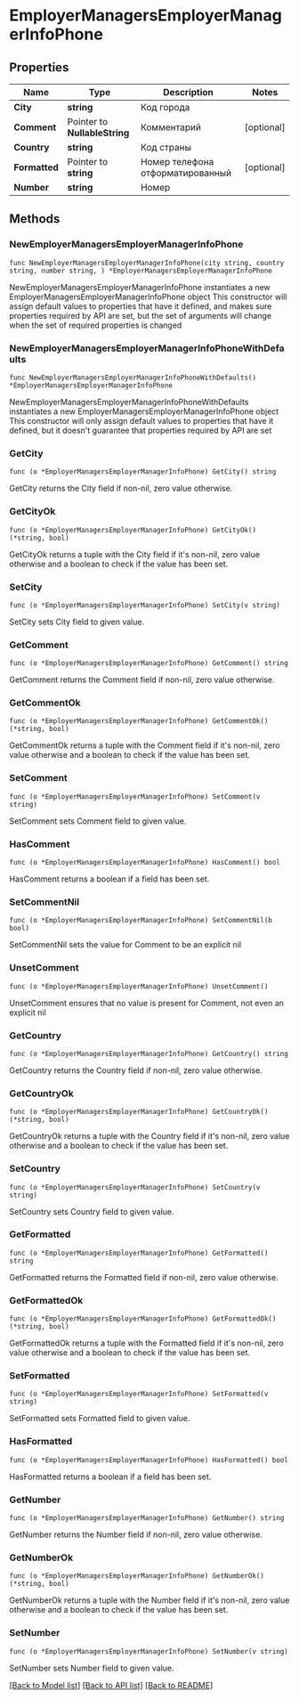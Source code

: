 # EmployerManagersEmployerManagerInfoPhone

## Properties

Name | Type | Description | Notes
------------ | ------------- | ------------- | -------------
**City** | **string** | Код города | 
**Comment** | Pointer to **NullableString** | Комментарий | [optional] 
**Country** | **string** | Код страны | 
**Formatted** | Pointer to **string** | Номер телефона отформатированный | [optional] 
**Number** | **string** | Номер | 

## Methods

### NewEmployerManagersEmployerManagerInfoPhone

`func NewEmployerManagersEmployerManagerInfoPhone(city string, country string, number string, ) *EmployerManagersEmployerManagerInfoPhone`

NewEmployerManagersEmployerManagerInfoPhone instantiates a new EmployerManagersEmployerManagerInfoPhone object
This constructor will assign default values to properties that have it defined,
and makes sure properties required by API are set, but the set of arguments
will change when the set of required properties is changed

### NewEmployerManagersEmployerManagerInfoPhoneWithDefaults

`func NewEmployerManagersEmployerManagerInfoPhoneWithDefaults() *EmployerManagersEmployerManagerInfoPhone`

NewEmployerManagersEmployerManagerInfoPhoneWithDefaults instantiates a new EmployerManagersEmployerManagerInfoPhone object
This constructor will only assign default values to properties that have it defined,
but it doesn't guarantee that properties required by API are set

### GetCity

`func (o *EmployerManagersEmployerManagerInfoPhone) GetCity() string`

GetCity returns the City field if non-nil, zero value otherwise.

### GetCityOk

`func (o *EmployerManagersEmployerManagerInfoPhone) GetCityOk() (*string, bool)`

GetCityOk returns a tuple with the City field if it's non-nil, zero value otherwise
and a boolean to check if the value has been set.

### SetCity

`func (o *EmployerManagersEmployerManagerInfoPhone) SetCity(v string)`

SetCity sets City field to given value.


### GetComment

`func (o *EmployerManagersEmployerManagerInfoPhone) GetComment() string`

GetComment returns the Comment field if non-nil, zero value otherwise.

### GetCommentOk

`func (o *EmployerManagersEmployerManagerInfoPhone) GetCommentOk() (*string, bool)`

GetCommentOk returns a tuple with the Comment field if it's non-nil, zero value otherwise
and a boolean to check if the value has been set.

### SetComment

`func (o *EmployerManagersEmployerManagerInfoPhone) SetComment(v string)`

SetComment sets Comment field to given value.

### HasComment

`func (o *EmployerManagersEmployerManagerInfoPhone) HasComment() bool`

HasComment returns a boolean if a field has been set.

### SetCommentNil

`func (o *EmployerManagersEmployerManagerInfoPhone) SetCommentNil(b bool)`

 SetCommentNil sets the value for Comment to be an explicit nil

### UnsetComment
`func (o *EmployerManagersEmployerManagerInfoPhone) UnsetComment()`

UnsetComment ensures that no value is present for Comment, not even an explicit nil
### GetCountry

`func (o *EmployerManagersEmployerManagerInfoPhone) GetCountry() string`

GetCountry returns the Country field if non-nil, zero value otherwise.

### GetCountryOk

`func (o *EmployerManagersEmployerManagerInfoPhone) GetCountryOk() (*string, bool)`

GetCountryOk returns a tuple with the Country field if it's non-nil, zero value otherwise
and a boolean to check if the value has been set.

### SetCountry

`func (o *EmployerManagersEmployerManagerInfoPhone) SetCountry(v string)`

SetCountry sets Country field to given value.


### GetFormatted

`func (o *EmployerManagersEmployerManagerInfoPhone) GetFormatted() string`

GetFormatted returns the Formatted field if non-nil, zero value otherwise.

### GetFormattedOk

`func (o *EmployerManagersEmployerManagerInfoPhone) GetFormattedOk() (*string, bool)`

GetFormattedOk returns a tuple with the Formatted field if it's non-nil, zero value otherwise
and a boolean to check if the value has been set.

### SetFormatted

`func (o *EmployerManagersEmployerManagerInfoPhone) SetFormatted(v string)`

SetFormatted sets Formatted field to given value.

### HasFormatted

`func (o *EmployerManagersEmployerManagerInfoPhone) HasFormatted() bool`

HasFormatted returns a boolean if a field has been set.

### GetNumber

`func (o *EmployerManagersEmployerManagerInfoPhone) GetNumber() string`

GetNumber returns the Number field if non-nil, zero value otherwise.

### GetNumberOk

`func (o *EmployerManagersEmployerManagerInfoPhone) GetNumberOk() (*string, bool)`

GetNumberOk returns a tuple with the Number field if it's non-nil, zero value otherwise
and a boolean to check if the value has been set.

### SetNumber

`func (o *EmployerManagersEmployerManagerInfoPhone) SetNumber(v string)`

SetNumber sets Number field to given value.



[[Back to Model list]](../README.md#documentation-for-models) [[Back to API list]](../README.md#documentation-for-api-endpoints) [[Back to README]](../README.md)


